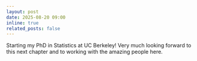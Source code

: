 ```yaml
---
layout: post
date: 2025-08-20 09:00
inline: true
related_posts: false
---
```


Starting my PhD in Statistics at UC Berkeley! Very much looking forward to this next chapter and to working with the amazing people here.
